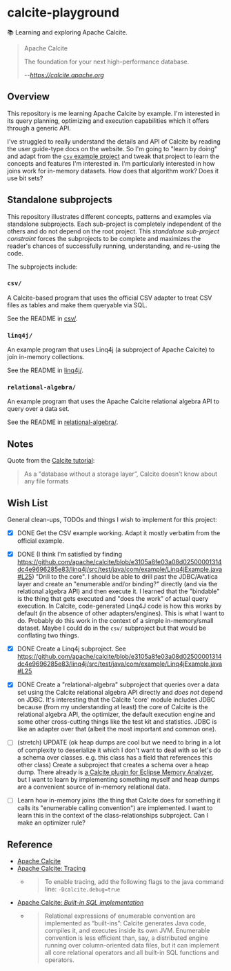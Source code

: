 # calcite-playground

📚 Learning and exploring Apache Calcite.

> Apache Calcite
>
> The foundation for your next high-performance database.
>
> --<cite>https://calcite.apache.org</cite>


## Overview

This repository is me learning Apache Calcite by example. I'm interested in its query planning, optimizing and execution capabilities which it offers through a generic API.

I've struggled to really understand the details and API of Calcite by reading the user guide-type docs on the website. So I'm going to "learn by doing" and adapt from the [`csv` example project](https://github.com/apache/calcite/tree/main/example/csv) and tweak that project to learn the concepts and features I'm interested in. I'm particularly interested in how joins work for in-memory datasets. How does that algorithm work? Does it use bit sets?


## Standalone subprojects

This repository illustrates different concepts, patterns and examples via standalone subprojects. Each sub-project is
completely independent of the others and do not depend on the root project. This _standalone sub-project constraint_
forces the subprojects to be complete and maximizes the reader's chances of successfully running, understanding, and
re-using the code.

The subprojects include:

### `csv/`

A Calcite-based program that uses the official CSV adapter to treat CSV files as tables and make them queryable via SQL.

See the README in [csv/](csv/).


### `linq4j/`

An example program that uses Linq4j (a subproject of Apache Calcite) to join in-memory collections.

See the README in [linq4j/](linq4j/).


### `relational-algebra/`

An example program that uses the Apache Calcite relational algebra API to query over a data set.

See the README in [relational-algebra/](relational-algebra/).


## Notes

Quote from the [Calcite tutorial](https://calcite.apache.org/docs/tutorial.html):

> As a "database without a storage layer”, Calcite doesn’t know about any file formats


## Wish List

General clean-ups, TODOs and things I wish to implement for this project:

* [x] DONE Get the CSV example working. Adapt it mostly verbatim from the official example.
* [x] DONE (I think I'm satisfied by finding https://github.com/apache/calcite/blob/e3105a8fe03a08d02500001314dc4e9696285e83/linq4j/src/test/java/com/example/Linq4jExample.java#L25) "Drill to the core". I should be able to drill past the JDBC/Avatica layer and create an "enumerable and/or binding?"
  directly (and via the relational algebra API) and then execute it. I learned that the "bindable" is the thing that
  gets executed and "does the work" of actual query execution. In Calcite, code-generated Linq4J code is how this works
  by default (in the absence of other adapters/engines). This is what I want to do. Probably do this work in the context
  of a simple in-memory/small dataset. Maybe I could do in the `csv/` subproject but that would be conflating two things.
* [x] DONE Create a Linq4j subproject. See https://github.com/apache/calcite/blob/e3105a8fe03a08d02500001314dc4e9696285e83/linq4j/src/test/java/com/example/Linq4jExample.java#L25
* [x] DONE Create a "relational-algebra" subproject that queries over a data set using the Calcite relational
  algebra API directly and *does not* depend on JDBC. It's interesting that the Calcite 'core' module includes JDBC
  because (from my understanding at least) the core of Calcite is the relational algebra API, the optimizer, the default
  execution engine and some other cross-cutting things like the test kit and statistics. JDBC is like an adapter over that
  (albeit the most important and common one).
* [ ] (stretch) UPDATE (ok heap dumps are cool but we need to bring in a lot of complexity to deserialize it which I
  don't want to deal with so let's do a schema over classes. e.g. this class has a field that references this other class) Create a subproject that creates a schema over a heap dump. There already is [a Calcite plugin for Eclipse Memory Analyzer](https://github.com/vlsi/mat-calcite-plugin),
  but I want to learn by implementing something myself and heap dumps are a convenient source of in-memory relational data.
* [ ] Learn how in-memory joins (the thing that Calcite does for something it calls its "enumerable calling convention") are implemented. I want to learn this in the context of the class-relationships subproject. Can
  I make an optimizer rule?


## Reference

* [Apache Calcite](https://calcite.apache.org/)
* [Apache Calcite: Tracing](https://calcite.apache.org/docs/howto.html#tracing)
   * > To enable tracing, add the following flags to the java command line: `-Dcalcite.debug=true`
* [Apache Calcite: *Built-in SQL implementation*](https://calcite.apache.org/docs/adapter.html#built-in-sql-implementation)
   * > Relational expressions of enumerable convention are implemented as “built-ins”: Calcite generates Java code, compiles it, and executes inside its own JVM. Enumerable convention is less efficient than, say, a distributed engine running over column-oriented data files, but it can implement all core relational operators and all built-in SQL functions and operators. 
